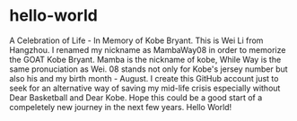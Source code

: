 # hello-world
A Celebration of Life - In Memory of Kobe Bryant.
This is Wei Li from Hangzhou. 
I renamed my nickname as MambaWay08 in order to memorize the GOAT Kobe Bryant.
Mamba is the nickname of kobe, While Way is the same pronuciation as Wei.
08 stands not only for Kobe's jersey number but also his and my birth month - August.
I create this GitHub account just to seek for an alternative way of saving my mid-life crisis especially without Dear Basketball and Dear Kobe.
Hope this could be a good start of a compeletely new journey in the next few years. 
Hello World!

